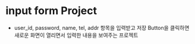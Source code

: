 # input form Project

* user_id, password, name, tel, addr 항목을 입력받고
저장 Button을 클릭하면
새로운 화면이 열리면서 입력한 내용을 보여주는 프로젝트